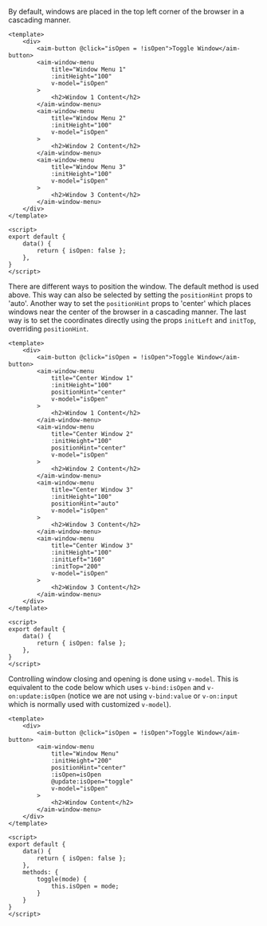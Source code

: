 By default, windows are placed in the top left corner of the browser in a cascading manner.

```
<template>
    <div>
        <aim-button @click="isOpen = !isOpen">Toggle Window</aim-button>
        <aim-window-menu
            title="Window Menu 1"
            :initHeight="100"
            v-model="isOpen"
        >
            <h2>Window 1 Content</h2>
        </aim-window-menu>
        <aim-window-menu
            title="Window Menu 2"
            :initHeight="100"
            v-model="isOpen"
        >
            <h2>Window 2 Content</h2>
        </aim-window-menu>
        <aim-window-menu
            title="Window Menu 3"
            :initHeight="100"
            v-model="isOpen"
        >
            <h2>Window 3 Content</h2>
        </aim-window-menu>
    </div>
</template>

<script>
export default {
    data() {
        return { isOpen: false };
    },
}
</script>
```

There are different ways to position the window. The default method is used above. This way can also be selected by setting the `positionHint` props to 'auto'.
Another way to set the `positionHint` props to 'center' which places windows near the center of the browser in a cascading manner.
The last way is to set the coordinates directly using the props `initLeft` and `initTop`, overriding `positionHint`.

```
<template>
    <div>
        <aim-button @click="isOpen = !isOpen">Toggle Window</aim-button>
        <aim-window-menu
            title="Center Window 1"
            :initHeight="100"
            positionHint="center"
            v-model="isOpen"
        >
            <h2>Window 1 Content</h2>
        </aim-window-menu>
        <aim-window-menu
            title="Center Window 2"
            :initHeight="100"
            positionHint="center"
            v-model="isOpen"
        >
            <h2>Window 2 Content</h2>
        </aim-window-menu>
        <aim-window-menu
            title="Center Window 3"
            :initHeight="100"
            positionHint="auto"
            v-model="isOpen"
        >
            <h2>Window 3 Content</h2>
        </aim-window-menu>
        <aim-window-menu
            title="Center Window 3"
            :initHeight="100"
            :initLeft="160"
            :initTop="200"
            v-model="isOpen"
        >
            <h2>Window 3 Content</h2>
        </aim-window-menu>
    </div>
</template>

<script>
export default {
    data() {
        return { isOpen: false };
    },
}
</script>
```

Controlling window closing and opening is done using `v-model`. This is equivalent to the code below which uses `v-bind:isOpen` and `v-on:update:isOpen` (notice we are not using `v-bind:value` or `v-on:input` which is normally used with customized `v-model`).

```
<template>
    <div>
        <aim-button @click="isOpen = !isOpen">Toggle Window</aim-button>
        <aim-window-menu
            title="Window Menu"
            :initHeight="200"
            positionHint="center"
            :isOpen=isOpen
            @update:isOpen="toggle"
            v-model="isOpen"
        >
            <h2>Window Content</h2>
        </aim-window-menu>
    </div>
</template>

<script>
export default {
    data() {
        return { isOpen: false };
    },
    methods: {
        toggle(mode) {
            this.isOpen = mode;
        }
    }
}
</script>
```
